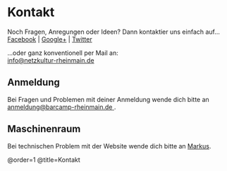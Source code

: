 # Kontakt

Noch Fragen, Anregungen oder Ideen? Dann kontaktier uns einfach auf...  
[Facebook](http://www.facebook.com/BarCampRheinMain) | [Google+](https://plus.google.com/u/0/106777532284423884475/posts) | [Twitter](https://twitter.com/bc_rm)

...oder ganz konventionell per Mail an:  
[info@netzkultur-rheinmain.de](mailto:info@netzkultur-rheinmain.de)

## Anmeldung

Bei Fragen und Problemen mit deiner Anmeldung wende dich bitte an [anmeldung@barcamp-rheinmain.de
](mailto:anmeldung@barcamp-rheinmain.de).

## Maschinenraum

Bei technischen Problem mit der Website wende dich bitte an [Markus](mailto:m@bc-rm.org).

@order=1
@title=Kontakt
